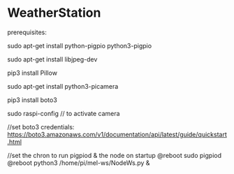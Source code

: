 # WeatherStation

prerequisites:

sudo apt-get install python-pigpio python3-pigpio

sudo apt-get install libjpeg-dev

pip3 install Pillow

sudo apt-get install python3-picamera

pip3 install boto3

sudo raspi-config // to activate camera

//set boto3 credentials:
https://boto3.amazonaws.com/v1/documentation/api/latest/guide/quickstart.html

//set the chron to run pigpiod & the node on startup
@reboot sudo pigpiod
@reboot python3 /home/pi/mel-ws/NodeWs.py &

